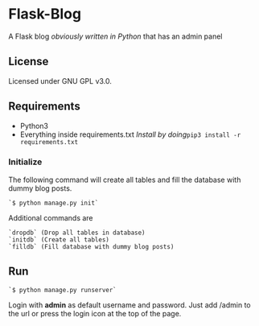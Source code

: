 # Flask-Blog

A Flask blog *obviously written in Python* that has an admin panel

## License
Licensed under GNU GPL v3.0.

## Requirements
 - Python3
 - Everything inside requirements.txt *Install by doing*`pip3 install -r requirements.txt`

### Initialize

The following command will create all tables and fill the database with dummy
blog posts.

    `$ python manage.py init`

Additional commands are

    `dropdb` (Drop all tables in database)
    `initdb` (Create all tables)
    `filldb` (Fill database with dummy blog posts)

## Run

    `$ python manage.py runserver`

Login with **admin** as default username and password. Just add /admin to the
url or press the login icon at the top of the page.
